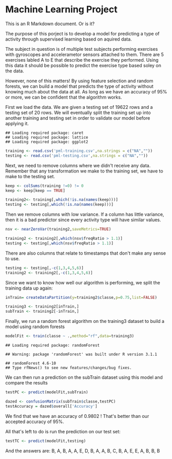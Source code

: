 Machine Learning Project
========================================================

This is an R Markdown document. Or is it?

The purpose of this porject is to develop a model for predicting a type of activity through supervised learning based on aquired data.

The subject in question is of multiple test subjects performing exercises with gyroscopes and accelerametor sensors attached to them. There are 5 exercises labled A to E that describe the exercise they performed. Using this data it should be possible to predict the exercise type based soley on the data.

However, none of this matters! By using feature selection and random forests, we can build a model that predicts the type of activity without knowing much about the data at all. As long as we have an accuracy of 95% or more, we can be confident that the algorithm works.

First we load the data. We are given a testing set of 19622 rows and a testing set of 20 rows. We will eventually split the training set up into another training and testing set in order to validate our model before applying it.


```
## Loading required package: caret
## Loading required package: lattice
## Loading required package: ggplot2
```


```r
training <- read.csv('pml-training.csv',na.strings = c("NA",""))
testing <- read.csv('pml-testing.csv',na.strings = c("NA",""))
```

Next, we need to remove columns where we didn't receive any data. Remember that any transformation we make to the training set, we have to make to the testing set.


```r
keep <- colSums(training !=0) != 0
keep <- keep[keep == TRUE]

training2<- training[,which(!is.na(names(keep)))]
testing <- testing[,which(!is.na(names(keep)))]
```

Then we remove columns with low variance. If a column has little variance, then it is a bad predictor since every activity type will have similar values.


```r
nsv <- nearZeroVar(training2,saveMetrics=TRUE)

training2 <- training2[,which(nsv$freqRatio > 1.1)]
testing <- testing[,which(nsv$freqRatio > 1.1)]
```

There are also columns that relate to timestamps that don't make any sense to use.


```r
testing <- testing[,-c(1,3,4,5,6)]
training2 <- training2[,-c(1,3,4,5,6)]
```

Since we want to know how well our algorithm is performing, we split the training data up again:


```r
inTrain= createDataPartition(y=training2$classe,p=0.75,list=FALSE)

training3 <- training2[inTrain,]
subTrain <- training2[-inTrain,]
```

Finally, we run a random forest algorithm on the training3 dataset to build a model using random forests


```r
modelFit <- train(classe ~ .,method="rf",data=training3)
```

```
## Loading required package: randomForest
```

```
## Warning: package 'randomForest' was built under R version 3.1.1
```

```
## randomForest 4.6-10
## Type rfNews() to see new features/changes/bug fixes.
```

We can then run a prediction on the subTrain dataset using this model and compare the results


```r
testPC <- predict(modelFit,subTrain)

dazed <- confusionMatrix(subTrain$classe,testPC)
testAccuracy = dazed$overall['Accuracy']
```

We find that we have an accuracy of 0.9802 ! That's better than our accepted accuracy of 95%.

All that's left to do is run the prediction on our test set:

```r
testTC <- predict(modelFit,testing)
```

And the answers are:
B, A, B, A, A, E, D, B, A, A, B, C, B, A, E, E, A, B, B, B

